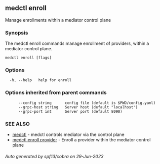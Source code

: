 ## medctl enroll

Manage enrollments within a mediator control plane

### Synopsis

The medctl enroll commands manage enrollment of providers, within a mediator
control plane.

```
medctl enroll [flags]
```

### Options

```
  -h, --help   help for enroll
```

### Options inherited from parent commands

```
      --config string      config file (default is $PWD/config.yaml)
      --grpc-host string   Server host (default "localhost")
      --grpc-port int      Server port (default 8090)
```

### SEE ALSO

* [medctl](medctl.md)	 - medctl controls mediator via the control plane
* [medctl enroll provider](medctl_enroll_provider.md)	 - Enroll a provider within the mediator control plane

###### Auto generated by spf13/cobra on 29-Jun-2023
